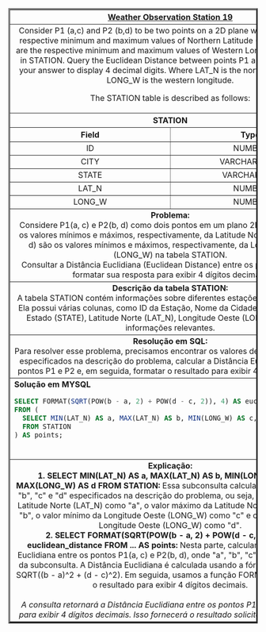   <table width="100%" border="3" cellspacing="0" cellpadding="8">
    <tr>
      <th colspan="2"><a href="https://www.hackerrank.com/challenges/weather-observation-station-19/">Weather Observation Station 19</a></th>
    </tr>
    
  <tr>
      <td colspan="2" align="center">Consider P1 (a,c) and P2 (b,d) to be two points on a 2D plane where (a,b) are the respective minimum and maximum values of Northern Latitude (LAT_N) and (c,d) are the respective minimum and maximum values of Western Longitude (LONG_W) in STATION. Query the Euclidean Distance between points P1 and P2 and format your answer to display 4 decimal digits.
Where LAT_N is the northern latitude and LONG_W is the western longitude.

The STATION table is described as follows:
<br>
    </td>
    </tr>
    
  <tr>
      <th colspan="2">STATION</th>
  </tr>
    
  <tr>
      <th width="50%" align="center">Field</th>
      <th width="50%" align="center">Type</th>
  </tr>
    
  <tr>
      <td width="50%" align="center">ID</td>
      <td width="50%" align="center">NUMBER</td>
  </tr>
    
  <tr>
      <td width="50%" align="center">CITY</td>
      <td width="50%" align="center">VARCHAR2 (21)</td>
  </tr>
    
  <tr>
      <td width="50%" align="center">STATE</td>
      <td width="50%" align="center">VARCHAR2 (2)</td>
  </tr>
    
  <tr>
      <td width="50%" align="center">LAT_N</td>
      <td width="50%" align="center">NUMBER</td>
  </tr>
    
  <tr>
      <td width="50%" align="center">LONG_W</td>
      <td width="50%" align="center">NUMBER</td>
  </tr>
    
  <tr>
      <td colspan="2"  align="center"><b>Problema:</b><br>Considere P1(a, c) e P2(b, d) como dois pontos em um plano 2D, onde (a, b) são os valores mínimos e máximos, respectivamente, da Latitude Norte (LAT_N), e (c, d) são os valores mínimos e máximos, respectivamente, da Longitude Oeste (LONG_W) na tabela STATION.<br>
      Consultar a Distância Euclidiana (Euclidean Distance) entre os pontos P1 e P2 e formatar sua resposta para exibir 4 dígitos decimais.</td>
  </tr>
    
  <tr>
      <td colspan="2"  align="center"><b>Descrição da tabela STATION:</b><br>A tabela STATION contém informações sobre diferentes estações meteorológicas. Ela possui várias colunas, como ID da Estação, Nome da Cidade (CITY), Nome do Estado (STATE), Latitude Norte (LAT_N), Longitude Oeste (LONG_W) e outras informações relevantes.</td>
  </tr>
    
  <tr>
      <td colspan="2"  align="center"><b>Resolução em SQL:</b><br>Para resolver esse problema, precisamos encontrar os valores de "a", "b", "c" e "d" especificados na descrição do problema, calcular a Distância Euclidiana entre os pontos P1 e P2 e, em seguida, formatar o resultado para exibir 4 dígitos decimais.</td>
  </tr>
    
  <tr>
      <td colspan="2"  align="left">
        <b>Solução em MYSQL</b><br>
        
  ```sql
  SELECT FORMAT(SQRT(POW(b - a, 2) + POW(d - c, 2)), 4) AS euclidean_distance
  FROM (
    SELECT MIN(LAT_N) AS a, MAX(LAT_N) AS b, MIN(LONG_W) AS c, MAX(LONG_W) AS d
    FROM STATION
  ) AS points;
  ```
  <br>
    </td>
  </tr>
    
  <tr>
    <td colspan="2"  align="center">
    <b>Explicação:</b><br>
    <b>1. SELECT MIN(LAT_N) AS a, MAX(LAT_N) AS b, MIN(LONG_W) AS c, MAX(LONG_W) AS d FROM STATION:</b> Essa subconsulta calcula os valores de "a", "b", "c" e "d" especificados na descrição do problema, ou seja, o valor mínimo da Latitude Norte (LAT_N) como "a", o valor máximo da Latitude Norte (LAT_N) como "b", o valor mínimo da Longitude Oeste (LONG_W) como "c" e o valor máximo da Longitude Oeste (LONG_W) como "d".<br>
    <b>2. SELECT FORMAT(SQRT(POW(b - a, 2) + POW(d - c, 2)), 4) AS euclidean_distance FROM ... AS points:</b> Nesta parte, calculamos a Distância Euclidiana entre os pontos P1(a, c) e P2(b, d), onde "a", "b", "c" e "d" são obtidos da subconsulta. A Distância Euclidiana é calculada usando a fórmula matemática: SQRT((b - a)^2 + (d - c)^2). Em seguida, usamos a função FORMAT para formatar o resultado para exibir 4 dígitos decimais.<br>
    <br>
    <i>A consulta retornará a Distância Euclidiana entre os pontos P1 e P2, formatada para exibir 4 dígitos decimais. Isso fornecerá o resultado solicitado no problema.</i>
    </td>
  </tr>
    
  </table>
